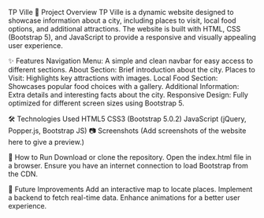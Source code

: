 TP Ville
📌 Project Overview
TP Ville is a dynamic website designed to showcase information about a city, including places to visit, local food options, and additional attractions. The website is built with HTML, CSS (Bootstrap 5), and JavaScript to provide a responsive and visually appealing user experience.

✨ Features
Navigation Menu: A simple and clean navbar for easy access to different sections.
About Section: Brief introduction about the city.
Places to Visit: Highlights key attractions with images.
Local Food Section: Showcases popular food choices with a gallery.
Additional Information: Extra details and interesting facts about the city.
Responsive Design: Fully optimized for different screen sizes using Bootstrap 5.


🛠️ Technologies Used
HTML5
CSS3 (Bootstrap 5.0.2)
JavaScript (jQuery, Popper.js, Bootstrap JS)
📷 Screenshots
(Add screenshots of the website here to give a preview.)

🚀 How to Run
Download or clone the repository.
Open the index.html file in a browser.
Ensure you have an internet connection to load Bootstrap from the CDN.

📌 Future Improvements
Add an interactive map to locate places.
Implement a backend to fetch real-time data.
Enhance animations for a better user experience.
